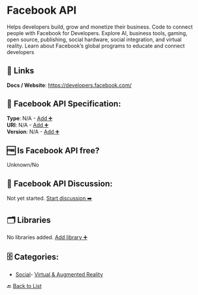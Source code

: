 # Facebook API

Helps developers build, grow and monetize their business. Code to connect people with Facebook for Developers. Explore AI, business tools, gaming, open source, publishing, social hardware, social integration, and virtual reality. Learn about Facebook’s global programs to educate and connect developers

##  🔗 Links
**Docs / Website**: https://developers.facebook.com/

## 🧬 Facebook API Specification:
**Type**: N/A - [Add ➕](https://github.com/apis-list/apis-list/edit/main/apis/facebook-api/facebook-api.yaml)  
**URI**: N/A - [Add ➕](https://github.com/apis-list/apis-list/edit/main/apis/facebook-api/facebook-api.yaml)  
**Version**: N/A - [Add ➕](https://github.com/apis-list/apis-list/edit/main/apis/facebook-api/facebook-api.yaml)

## 🆓 Is Facebook API free?
 Unknown/No 

## 💬 Facebook API Discussion:
Not yet started. [Start discussion ➡️](https://github.com/apis-list/apis-list/discussions/new)

## 🗂️ Libraries

No libraries added. [Add library ➕](https://github.com/apis-list/apis-list/edit/main/apis/facebook-api/facebook-api.yaml)    


## 🗄️ Categories:
- [Social](https://github.com/apis-list/apis-list#social-)- [Virtual & Augmented Reality](https://github.com/apis-list/apis-list#virtual--augmented-reality-)

🔙  [Back to List](https://github.com/apis-list/apis-list)
